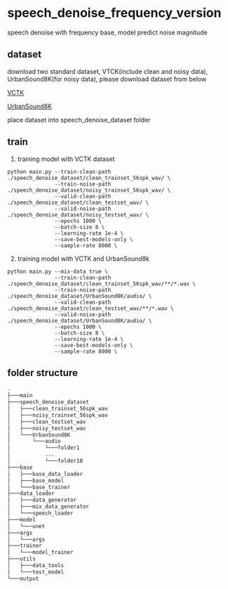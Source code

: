 # speech_denoise_frequency_version
speech denoise with frequency base, model predict noise magnitude

## dataset
download two standard dataset, VTCK(include clean and noisy data), UrbanSound8K(for noisy data),
please download dataset from below

[VCTK](https://datashare.ed.ac.uk/handle/10283/2791)

[UrbanSound8K](https://urbansounddataset.weebly.com/urbansound8k.html)

place dataset into speech_denoise_dataset folder

## train
1. training model with VCTK dataset
```
python main.py --train-clean-path ./speech_denoise_dataset/clean_trainset_56spk_wav/ \
               --train-noise-path ./speech_denoise_dataset/noisy_trainset_56spk_wav/ \
               --valid-clean-path ./speech_denoise_dataset/clean_testset_wav/ \
               --valid-noise-path ./speech_denoise_dataset/noisy_testset_wav/ \
               --epochs 1000 \
               --batch-size 8 \
               --learning-rate 1e-4 \
               --save-best-models-only \
               --sample-rate 8000 \
```
2. training model with VCTK and UrbanSound8k 
```
python main.py --mix-data true \
               --train-clean-path ./speech_denoise_dataset/clean_trainset_56spk_wav/**/*.wav \
               --train-noise-path ./speech_denoise_dataset/UrbanSound8K/audio/ \
               --valid-clean-path ./speech_denoise_dataset/clean_testset_wav/**/*.wav \
               --valid-noise-path ./speech_denoise_dataset/UrbanSound8K/audio/ \
               --epochs 1000 \
               --batch-size 8 \
               --learning-rate 1e-4 \
               --save-best-models-only \
               --sample-rate 8000 \
```

## folder structure
```sh
.
├───main
├───speech_denoise_dataset
│   ├───clean_trainset_56spk_wav
│   ├───noisy_trainset_56spk_wav
│   ├───clean_testset_wav
│   ├───noisy_testset_wav
│   └───UrbanSound8K
│       └───audio
│           └───folder1
│           ...
│           └───folder10
├───base
│   ├───base_data_loader
│   ├───base_model
│   └───base_trainer
├───data_loader
│   ├───data_generator
│   ├───mix_data_generator
│   └───speech_loader
├───model
│   └───unet
├───args
│   └───args
├───trainer
│   └───model_trainer
├───utils
│   ├───data_tools
│   └───test_model
└───output
```

